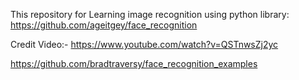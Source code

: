 This repository for Learning image recognition using python library:
https://github.com/ageitgey/face_recognition

Credit Video:-
https://www.youtube.com/watch?v=QSTnwsZj2yc


https://github.com/bradtraversy/face_recognition_examples